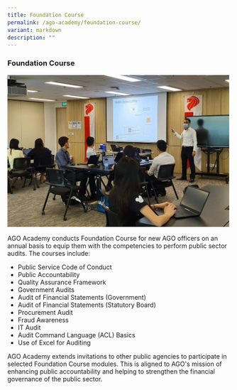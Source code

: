 ```yaml
---
title: Foundation Course
permalink: /ago-academy/foundation-course/
variant: markdown
description: ""
---
```

### Foundation Course


<img src="/images/website_fc.jpg" style="width:500px;">

AGO Academy conducts Foundation Course for new AGO officers on an annual basis to equip them with the competencies to perform public sector audits. The courses include: 
* Public Service Code of Conduct 
* Public Accountability
* Quality Assurance Framework
* Government Audits
* Audit of Financial Statements (Government)
* Audit of Financial Statements (Statutory Board)
* Procurement Audit
* Fraud Awareness
* IT Audit
* Audit Command Language (ACL) Basics
* Use of Excel for Auditing

AGO Academy extends invitations to other public agencies to participate in selected Foundation Course modules. This is aligned to AGO's mission of enhancing public accountability and helping to strengthen the financial governance of the public sector.